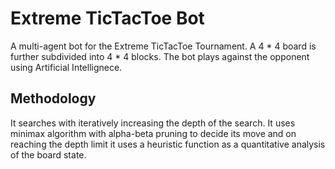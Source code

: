 # Extreme TicTacToe Bot

A multi-agent bot for the Extreme TicTacToe Tournament. A 4 * 4 board is further subdivided into 4 * 4 blocks. The bot plays against the opponent using Artificial Intellignece.

## Methodology

It searches with iteratively increasing the depth of the search. It uses minimax algorithm with alpha-beta pruning to decide its move and on reaching the depth limit it uses a heuristic function as a quantitative analysis of the board state.
